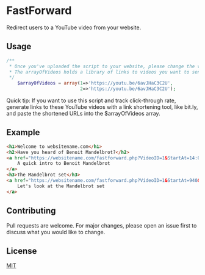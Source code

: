 # FastForward

Redirect users to a YouTube video from your website. 


## Usage

```php
/** 
 * Once you've uploaded the script to your website, please change the video links below.
 * The arrayOfVideos holds a library of links to videos you want to send to your users.
 */
	$arrayOfVideos = array(1=>'https://youtu.be/6avJHaC3C2U',
			               2=>'https://youtu.be/6avJHaC3C2U');
```
Quick tip:  If you want to use this script and track click-through rate, generate links to these YouTube videos with a link shortening tool, like bit.ly, and paste the shortened URLs into the $arrayOfVideos array. 
## Example

```html
<h1>Welcome to websitename.com</h1>
<h2>Have you heard of Benoit Mandelbrot?</h2>
<a href="https://websitename.com/fastforward.php?VideoID=1&StartAt=14:06&Version=1" target="_blank">
    A quick intro to Benoit Mandelbrot
</a>
<h3>The Mandelbrot set</h3>
<a href="https://websitename.com/fastforward.php?VideoID=1&StartAt=940&Version=1" target="_blank">
    Let's look at the Mandelbrot set
</a>
```

## Contributing
Pull requests are welcome. For major changes, please open an issue first to discuss what you would like to change.

## License
[MIT](https://choosealicense.com/licenses/mit/)
